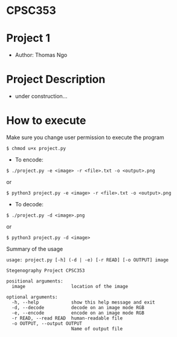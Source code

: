 # CPSC353
# Project 1
- Author: Thomas Ngo

# Project Description
- under construction...
# How to execute

Make sure you change user permission to execute the program
```
$ chmod u+x project.py
```
- To encode:
```
$ ./project.py -e <image> -r <file>.txt -o <output>.png
```
or
```
$ python3 project.py -e <image> -r <file>.txt -o <output>.png
```
- To decode:
```
$ ./project.py -d <image>.png
```
or
```
$ python3 project.py -d <image> 
```
Summary of the usage
```
usage: project.py [-h] (-d | -e) [-r READ] [-o OUTPUT] image

Stegenography Project CPSC353

positional arguments:
  image                 location of the image

optional arguments:
  -h, --help            show this help message and exit
  -d, --decode          decode on an image mode RGB
  -e, --encode          encode on an image mode RGB
  -r READ, --read READ  human-readable file
  -o OUTPUT, --output OUTPUT
                        Name of output file
```
